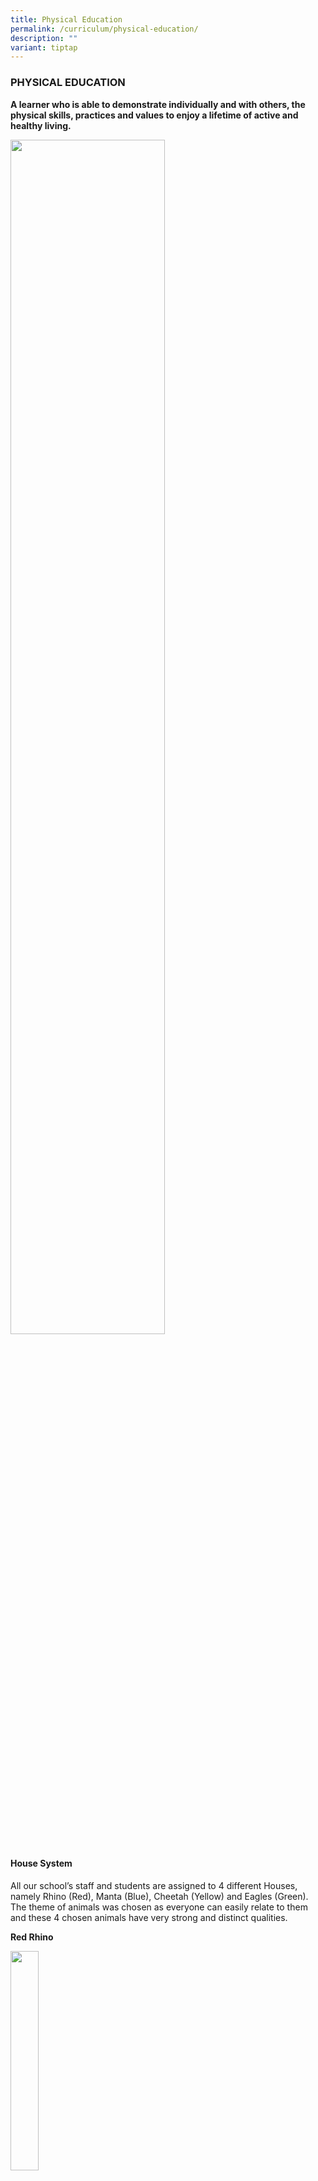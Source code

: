 ```yaml
---
title: Physical Education
permalink: /curriculum/physical-education/
description: ""
variant: tiptap
---
```

<h3>PHYSICAL EDUCATION</h3>
<p><strong>A learner who is able to demonstrate individually and with others, the physical skills, practices and values to enjoy a lifetime of active and healthy living.</strong>
</p>
<p></p>
<div class="isomer-image-wrapper">
<img style="width: 70%;" height="auto" width="100%" alt="" src="/images/PE_2025_1.jpg">
</div>
<h4>House System</h4>
<p>All our school’s staff and students are assigned to 4 different Houses,
namely Rhino (Red), Manta (Blue), Cheetah (Yellow) and Eagles (Green).
The theme of animals was chosen as everyone can easily relate to them and
these 4 chosen animals have very strong and distinct qualities.</p>
<p><strong>Red Rhino</strong>
</p>
<div class="isomer-image-wrapper">
<img style="width:30%" height="auto" width="100%" src="/images/redrhino.jpg">
</div>
<p><strong>Blue Manta</strong>
</p>
<div class="isomer-image-wrapper">
<img style="width:30%" height="auto" width="100%" src="/images/bluemanta.png">
</div>
<p><strong>Yellow Cheetah</strong>
</p>
<div class="isomer-image-wrapper">
<img style="width:30%" height="auto" width="100%" src="/images/yellowcheetah.png">
</div>
<p><strong>Green Eagles</strong>
</p>
<div class="isomer-image-wrapper">
<img style="width:30%" height="auto" width="100%" src="/images/greeneagle.png">
</div>
<h4><strong>Programmes</strong><br><br>P4 SwimSafer Programme</h4>
<p><u>P4 SwimSafer Programme</u>
<br>Our Primary 4 students will be starting their P4 SwimSafer Programme in
Term 2 this year.</p>
<p>The SwimSafer Programme will be conducted every Thursday, from 9.00 am
to 11.30 am, during their PE lessons for a total of 8 sessions.</p>
<p>The schedule is as follows:</p>
<table style="minWidth: 100px">
<colgroup>
<col>
<col>
<col>
<col>
</colgroup>
<tbody>
<tr>
<td rowspan="1" colspan="1">
<p><strong>Term / Day</strong>
</p>
</td>
<td rowspan="1" colspan="3">
<p>Term 2 / Every Thursday</p>
</td>
</tr>
<tr>
<td rowspan="1" colspan="1">
<p><strong>Time</strong>
</p>
</td>
<td rowspan="1" colspan="3">
<p>9.30 to 11am</p>
</td>
</tr>
<tr>
<td rowspan="1" colspan="1">
<p><strong>Dates</strong>
</p>
</td>
<td rowspan="1" colspan="3">
<p>3 April 2025&nbsp;&nbsp;&nbsp;&nbsp;&nbsp;&nbsp;&nbsp;&nbsp;&nbsp;&nbsp;&nbsp;&nbsp;&nbsp;&nbsp;&nbsp;
8 May 2025</p>
<p>10 April 2025&nbsp;&nbsp;&nbsp;&nbsp;&nbsp;&nbsp;&nbsp;&nbsp;&nbsp;&nbsp;&nbsp;&nbsp;&nbsp;
15 May 2025</p>
<p>17 April 2025&nbsp;&nbsp;&nbsp;&nbsp;&nbsp;&nbsp;&nbsp;&nbsp;&nbsp;&nbsp;&nbsp;&nbsp;&nbsp;
22 May 2025</p>
<p>24 April 2025&nbsp;&nbsp;&nbsp;&nbsp;&nbsp;&nbsp;&nbsp;&nbsp;&nbsp;&nbsp;&nbsp;&nbsp;&nbsp;
29 May 2025</p>
</td>
</tr>
<tr>
<td rowspan="1" colspan="1">
<p><strong>Venue:</strong>
</p>
</td>
<td rowspan="1" colspan="1">
<p>Geylang East Swimming Complex</p>
</td>
<td rowspan="1" colspan="1">
<p>Katong Swimming Complex</p>
</td>
<td rowspan="1" colspan="1">
<p>MOE (Evans) Swimming Complex</p>
</td>
</tr>
<tr>
<td rowspan="1" colspan="1">
<p><strong>Classes:</strong>
</p>
</td>
<td rowspan="1" colspan="1">
<p>4 Adaptability
<br>4 Passion</p>
</td>
<td rowspan="1" colspan="1">
<p>4 Empathy
<br>4 Integrity</p>
</td>
<td rowspan="1" colspan="1">
<p>4 Resilience
<br>4 Self-Discipline</p>
</td>
</tr>
</tbody>
</table>
<p>More details will be given out nearer to date.</p>
<p>Below are some of the photos for the P4 SwimSafer Programme for 2024</p>
<div class="isomer-image-wrapper">
<img style="width: 70%;" height="auto" width="100%" alt="" src="/images/swimsafer_2.jpg">
</div>
<p></p>
<div class="isomer-image-wrapper">
<img style="width: 70%;" height="auto" width="100%" alt="" src="/images/swimsafer_3.jpg">
</div>
<div class="isomer-image-wrapper">
<img style="width: 70%;" height="auto" width="100%" alt="" src="/images/swimsafer_4.jpg">
</div>
<h4>Annual Games Day</h4>
<p>With the theme, ‘<em>Compete with Joy, Connect with Empathy’</em>, our
Annual Games Day this year was conducted on 21 February 2025. The Annual
Games Day provides opportunities for students from Primary 3 to 6 and staff
to come together to compete passionately in the spirit of the activities
and games.</p>
<p>It is also a platform to inculcate in students, the ASPIRE values and
demonstrate these values through the different activities throughout the
event. With the ASPIRE values &amp; the EXPLORE Framework as the foundation,
students work towards achieving personal success.</p>
<p>It was heartening to see everyone coming together to put up their House
decor in the school hall and cheering proudly during the cheer competition.</p>
<p>Cheetah House emerged as the House Champion for Annual Games Day this
year. Congratulations!</p>
<p></p>
<div class="isomer-image-wrapper">
<img style="width: 100%" height="auto" width="100%" alt="" src="/images/photo1.jpg">
</div>
<p>P3 students in action during the ‘Precision Passers’ game challenge</p>
<div class="isomer-image-wrapper">
<img style="width: 100%" height="auto" width="100%" alt="" src="/images/Photo_2.jpg">
</div>
<p>P4 students taking part in the ‘Let’s Synergise 1’ game challenge</p>
<div class="isomer-image-wrapper">
<img style="width: 100%" height="auto" width="100%" alt="" src="/images/photo3.jpg">
</div>
<p>P5 students playing modified volleyball game</p>
<div class="isomer-image-wrapper">
<img style="width: 100%" height="auto" width="100%" alt="" src="/images/photo4.jpg">
</div>
<p>P6 students exhibiting good team work during the ‘Let’s Synergise 2’ game
challenge</p>
<div class="isomer-image-wrapper">
<img style="width: 100%" height="auto" width="100%" alt="" src="/images/photo5.jpg">
</div>
<p></p>
<div class="isomer-image-wrapper">
<img style="width: 100%" height="auto" width="100%" alt="" src="/images/photo6.jpg">
</div>
<h4>P5 Cohort Camp</h4>
<p>As one of the key Student Development Experiences (SDEs) by MOE to achieve
our CCE learning outcomes, our school will be conducting our P5 Cohort
Camp from 8 to 10 July 2024 at MOE Jalan Bahtera Adventure Centre.</p>
<p>We hope to equip our students with knowledge, skills and values to explore
and connect with natural and urban environments safely and responsibly.
This 3D2N residential cohort camp will allow students to extend and deepen
their learning beyond the classrooms into real life and also provides adventure
and challenge for students to develop and demonstrate resilience, apply
self-management skills and work with others collaboratively.</p>
<p></p>
<div class="isomer-image-wrapper">
<img style="width: 90%;" height="auto" width="100%" alt="" src="/images/PE_Camp_2025_1.jpg">
</div>
<p></p>
<p></p>
<div class="isomer-image-wrapper">
<img style="width: 80%;" height="auto" width="100%" alt="" src="/images/PE_Camp_2025_2.jpg">
</div>
<p></p>
<div class="isomer-image-wrapper">
<img style="width: 80%;" height="auto" width="100%" alt="" src="/images/PE_Camp_2025_3.jpg">
</div>
<p></p>
<div class="isomer-image-wrapper">
<img style="width: 80%;" height="auto" width="100%" alt="" src="/images/PE_Camp_2025_4.jpg">
</div>
<p></p>
<div class="isomer-image-wrapper">
<img style="width: 80%;" height="auto" width="100%" alt="" src="/images/PE_Camp_2025_5.jpg">
</div>
<p></p>